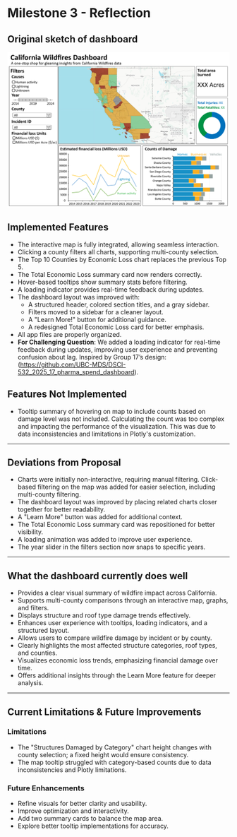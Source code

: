 # Milestone 3 - Reflection

## Original sketch of dashboard
![Sketch of California wildfire dashboard](../img/sketch.png)

## **Implemented Features**
- The interactive map is fully integrated, allowing seamless interaction.  
- Clicking a county filters all charts, supporting multi-county selection.  
- The Top 10 Counties by Economic Loss chart replaces the previous Top 5.  
- The Total Economic Loss summary card now renders correctly.  
- Hover-based tooltips show summary stats before filtering.  
- A loading indicator provides real-time feedback during updates.  
- The dashboard layout was improved with:  
  - A structured header, colored section titles, and a gray sidebar.  
  - Filters moved to a sidebar for a cleaner layout.  
  - A "Learn More!" button for additional guidance.  
  - A redesigned Total Economic Loss card for better emphasis.  
- All app files are properly organized.  
- **For Challenging Question**: We added a loading indicator for real-time feedback during updates, improving user experience and preventing confusion about lag. Inspired by Group 17’s design:(https://github.com/UBC-MDS/DSCI-532_2025_17_pharma_spend_dashboard).  

## **Features Not Implemented**
- Tooltip summary of hovering on map to include counts based on damage level was not included. Calculating the count was too complex and impacting the performance of the visualization. This was due to data inconsistencies and limitations in Plotly's customization.     

-----------------------------------------------------------
## **Deviations from Proposal**
- Charts were initially non-interactive, requiring manual filtering. Click-based filtering on the map was added for easier selection, including multi-county filtering.  
- The dashboard layout was improved by placing related charts closer together for better readability.  
- A "Learn More" button was added for additional context.  
- The Total Economic Loss summary card was repositioned for better visibility.  
- A loading animation was added to improve user experience.  
- The year slider in the filters section now snaps to specific years.  


-----------------------------------------------------------
## **What the dashboard currently does well**
- Provides a clear visual summary of wildfire impact across California.  
- Supports multi-county comparisons through an interactive map, graphs, and filters.  
- Displays structure and roof type damage trends effectively.  
- Enhances user experience with tooltips, loading indicators, and a structured layout.  
- Allows users to compare wildfire damage by incident or by county.  
- Clearly highlights the most affected structure categories, roof types, and counties.  
- Visualizes economic loss trends, emphasizing financial damage over time.  
- Offers additional insights through the Learn More feature for deeper analysis.  

-----------------------------------------------------------
## **Current Limitations & Future Improvements**

### **Limitations**
- The "Structures Damaged by Category" chart height changes with county selection; a fixed height would ensure consistency.  
- The map tooltip struggled with category-based counts due to data inconsistencies and Plotly limitations.  
 

### **Future Enhancements**
- Refine visuals for better clarity and usability.  
- Improve optimization and interactivity.  
- Add two summary cards to balance the map area.  
- Explore better tooltip implementations for accuracy.  
